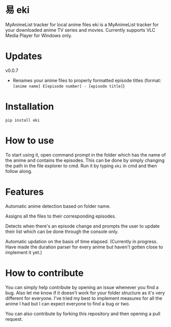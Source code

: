 # 易 eki
MyAnimeList tracker for local anime files
eki is a MyAnimeList tracker for your downloaded anime TV series and movies. Currently supports VLC Media Player for Windows only.

# Updates
v0.0.7

- Renames your anime files to properly formatted episode titles (format: `[anime name] E[episode number] - [episode title]`)


# Installation

```
pip install eki
```

# How to use
To start using it, open command prompt in the folder which has the name of the anime and contains the episodes. This can be done by simply changing the path in the file explorer to cmd.
Run it by typing ```eki``` in cmd and then follow along.

# Features

Automatic anime detection based on folder name.

Assigns all the files to their corresponding episodes.

Detects when there's an episode change and prompts the user to update their list which can be done through the console only.

Automatic updation on the basis of time elapsed. (Currently in progress. Have made the duration parser for every anime but haven't gotten close to implement it yet.)

# How to contribute

You can simply help contribute by opening an issue whenever you find a bug. Also let me know if it doesn't work for your folder structure as it's very different for everyone. I've tried my best to implement measures for all the anime I had but I can expect everyone to find a bug or two.

You can also contribute by forking this repository and then opening a pull request.

